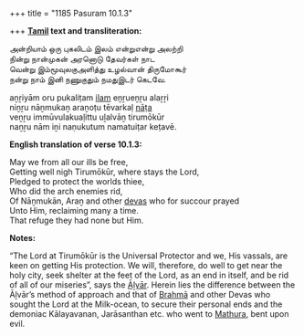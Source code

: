 +++
title = "1185 Pasuram 10.1.3"

+++
**[Tamil](/definition/tamil#history "show Tamil definitions") text and transliteration:**

அன்றியாம் ஒரு புகலிடம் இலம் என்றுஎன்று அலற்றி  
நின்று நான்முகன் அரனொடு தேவர்கள் நாட  
வென்று இம்மூவுலகுஅளித்து உழல்வான் திருமோகூர்  
நன்று நாம் இனி நணுகுதும் நமதுஇடர் கெடவே.

aṉṟiyām oru pukaliṭam [ilam](/definition/ilam#history "show ilam definitions") eṉṟueṉṟu alaṟṟi  
niṉṟu nāṉmukaṉ araṉoṭu tēvarkaḷ [nāṭa](/definition/nata#history "show nāṭa definitions")  
veṉṟu immūvulakuaḷittu uḻalvāṉ tirumōkūr  
naṉṟu nām iṉi naṇukutum namatuiṭar keṭavē.

**English translation of verse 10.1.3:**

May we from all our ills be free,  
Getting well nigh Tirumōkūr, where stays the Lord,  
Pledged to protect the worlds thiee,  
Who did the arch enemies rid,  
Of Nāṉmukān, Araṉ and other [devas](/definition/deva#vaishnavism "show devas definitions") who for succour prayed  
Unto Him, reclaiming many a time.  
That refuge they had none but Him.

**Notes:**

“The Lord at Tirumōkūr is the Universal Protector and we, His vassals, are keen on getting His protection. We will, therefore, do well to get near the holy city, seek shelter at the feet of the Lord, as an end in itself, and be rid of all of our miseries”, says the [Āḻvār](/definition/aḻvar#vaishnavism "show Āḻvār definitions"). Herein lies the difference between the Āḻvār’s method of approach and that of [Brahmā](/definition/brahma#vaishnavism "show Brahmā definitions") and other Devas who sought the Lord at the Milk-ocean, to secure their personal ends and the demoniac Kālayavanan, Jarāsanthan etc. who went to [Mathura](/definition/mathura#vaishnavism "show Mathura definitions"), bent upon evil.


